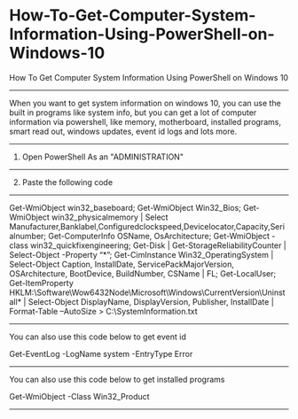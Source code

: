 # How-To-Get-Computer-System-Information-Using-PowerShell-on-Windows-10
How To Get Computer System Information Using PowerShell on Windows 10

------------

When you want to get system information on windows 10, you can use the built in programs like system info, but you can get a lot of computer information via powershell, like memory, motherboard, installed programs, smart read out, windows updates, event id logs and lots more.

-------------

1. Open PowerShell As an "ADMINISTRATION"

------------

2. Paste the following code

-----------------

Get-WmiObject win32_baseboard; Get-WmiObject Win32_Bios; Get-WmiObject win32_physicalmemory | Select Manufacturer,Banklabel,Configuredclockspeed,Devicelocator,Capacity,Serialnumber; Get-ComputerInfo OSName, OsArchitecture; Get-WmiObject -class win32_quickfixengineering; Get-Disk | Get-StorageReliabilityCounter | Select-Object -Property “*”; Get-CimInstance Win32_OperatingSystem | Select-Object Caption, InstallDate, ServicePackMajorVersion, OSArchitecture, BootDevice, BuildNumber, CSName | FL; Get-LocalUser; Get-ItemProperty HKLM:\Software\Wow6432Node\Microsoft\Windows\CurrentVersion\Uninstall\* | Select-Object DisplayName, DisplayVersion, Publisher, InstallDate | Format-Table –AutoSize > C:\SystemInformation.txt

------------------

You can also use this code below to get event id

Get-EventLog -LogName system -EntryType Error

--------------

You can also use this code below to get installed programs

Get-WmiObject -Class Win32_Product

-------------------

